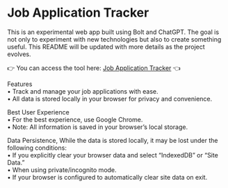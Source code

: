 # Job Application Tracker

This is an experimental web app built using Bolt and ChatGPT. The goal is not only to experiment with new technologies but also to create something useful. This README will be updated with more details as the project evolves.

👉 You can access the tool here: [Job Application Tracker](https://job-application-tracker-exp.netlify.app/) 👈

Features
<br>• Track and manage your job applications with ease.
<br>• All data is stored locally in your browser for privacy and convenience.

Best User Experience
<br>• For the best experience, use Google Chrome.
<br>• Note: All information is saved in your browser’s local storage.

Data Persistence, While the data is stored locally, it may be lost under the following conditions:
<br>• If you explicitly clear your browser data and select “IndexedDB” or “Site Data.”
<br>• When using private/incognito mode.
<br>• If your browser is configured to automatically clear site data on exit.

 
